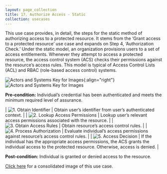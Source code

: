 ```yaml
---
layout: page_collection
title: 17. Authorize Access - Static
collection: usecases
---
```


This use case provides, in detail, the steps for the static method of authorizing access to a protected resource. It stems from the ‘Grant access to a protected resource’ use case and expands on Step 4, ‘Authorization Check.’
Under the static model, an organization provisions users to a set of access entitlements.  Whenever they attempt to access a protected resource, the access control system (ACS) checks their permissions against the resource’s access rules.
This model is typical of Access Control Lists (ACL) and RBAC (role-based access control) systems.

![Actors and Systems Key for Images](../../img/usecases/authorizationlabel.png){:align="right"}
![Actors and Systems Key for Images](../../img/usecases/statickey.png)

**Pre-condition:** Individual’s credential has been authenticated and meets the minimum required level of assurance.   

| ![1. Obtain Identifier](../../img/usecases/static1.png)  | Obtain user’s identifier from user’s authenticated context. |
| ![2. Lookup Access Permissions](../../img/usecases/static2.png)  | Lookup user’s relevant access permissions associated with the resource. |
| ![3. Obtain Access Rules](../../img/usecases/static3.png)  | Obtain resource’s access control rules. |
| ![4. Process Authorization](../../img/usecases/static4.png)  | Evaluate individual’s access permissions against resource’s access control rules. |
| ![5. Access Decision](../../img/usecases/static5.png)  | If the individual has the appropriate access permissions, the ACS grants the individual access to the protected resource. Otherwise, access is denied. |

**Post-condition:** Individual is granted or denied access to the resource.

[Click here](../../img/AuthorizeStatic.png) for a consolidated image of this use case.